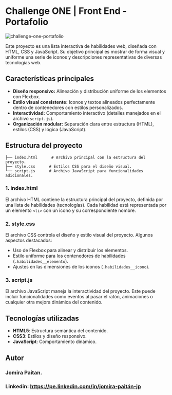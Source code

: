 # Challenge ONE | Front End - Portafolio


![challenge-one-portafolio](https://github.com/user-attachments/assets/4ec86212-7cbc-4510-afb0-b1645b64bc49)


Este proyecto es una lista interactiva de habilidades web, diseñada con HTML, CSS y JavaScript. Su objetivo principal es mostrar de forma visual y uniforme una serie de iconos y descripciones representativas de diversas tecnologías web.

## Características principales
- **Diseño responsivo:** Alineación y distribución uniforme de los elementos con Flexbox.
- **Estilo visual consistente:** Iconos y textos alineados perfectamente dentro de contenedores con estilos personalizados.
- **Interactividad:** Comportamiento interactivo (detalles manejados en el archivo `script.js`).
- **Organización modular:** Separación clara entre estructura (HTML), estilos (CSS) y lógica (JavaScript).

## Estructura del proyecto

```
├── index.html      # Archivo principal con la estructura del proyecto.
├── style.css      # Estilos CSS para el diseño visual.
└── script.js      # Archivo JavaScript para funcionalidades adicionales.
```

### 1. **index.html**
El archivo HTML contiene la estructura principal del proyecto, definida por una lista de habilidades (tecnologías). Cada habilidad está representada por un elemento `<li>` con un icono y su correspondiente nombre.

### 2. **style.css**
El archivo CSS controla el diseño y estilo visual del proyecto. Algunos aspectos destacados:
- Uso de Flexbox para alinear y distribuir los elementos.
- Estilo uniforme para los contenedores de habilidades (`.habilidades__elemento`).
- Ajustes en las dimensiones de los iconos (`.habilidades__icono`).

### 3. **script.js**
El archivo JavaScript maneja la interactividad del proyecto. Este puede incluir funcionalidades como eventos al pasar el ratón, animaciones o cualquier otra mejora dinámica del contenido.

## Tecnologías utilizadas
- **HTML5**: Estructura semántica del contenido.
- **CSS3**: Estilos y diseño responsivo.
- **JavaScript**: Comportamiento dinámico.

## Autor
### Jomira Paitan.
### Linkedin: https://pe.linkedin.com/in/jomira-paitán-jp


